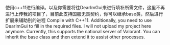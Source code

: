 使用c++11进行编译。以及你需要将往DearImGui来进行填补所需文件，这里不再进行上传我的项目了，目前此支持国服无畏契约，你可以继承base类，然后进行扩展来辅助别的进程
Compile with C++11. Additionally, you need to use DearImGui to fill in the required files. I will not upload my project here anymore. Currently, this supports the national server of Valorant. You can inherit the base class and then extend it to assist other processes.
